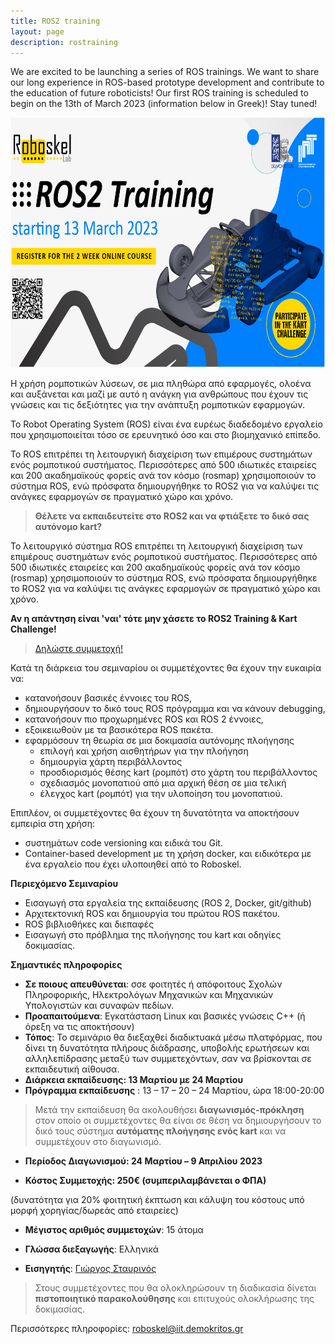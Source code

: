 ```yaml
---
title: ROS2 training
layout: page
description: rostraining
---
```


<!--# An overview of our research. -->

We are excited to be launching a series of ROS trainings. We want to share our long experience in ROS-based prototype development and contribute to the education of future roboticists! Our first ROS training is scheduled to begin on the 13th of March 2023 (information below in Greek)! Stay tuned!  

<img src="/images/posts/ros-training-banner.jpg" height="400">


H χρήση ρομποτικών λύσεων, σε μια πληθώρα από εφαρμογές, ολοένα και αυξάνεται και μαζί με αυτό η ανάγκη για ανθρώπους που έχουν τις γνώσεις και τις δεξιότητες για την ανάπτυξη ρομποτικών εφαρμογών.

Το Robot Operating System (ROS) είναι ένα ευρέως διαδεδομένο εργαλείο που χρησιμοποιείται τόσο σε ερευνητικό όσο και στο βιομηχανικό επίπεδο.

Το ROS επιτρέπει τη λειτουργική διαχείριση των επιμέρους συστημάτων ενός ρομποτικού συστήματος. Περισσότερες από 500 ιδιωτικές εταιρείες και 200 ακαδημαϊκούς φορείς ανά τον κόσμο (rosmap) χρησιμοποιούν το σύστημα ROS, ενώ πρόσφατα δημιουργήθηκε το ROS2 για να καλύψει τις ανάγκες εφαρμογών σε πραγματικό χώρο και χρόνο.

>**Θέλετε να εκπαιδευτείτε στο ROS2 και να φτιάξετε το δικό σας αυτόνομο kart?**

Το λειτουργικό σύστημα ROS επιτρέπει τη λειτουργική διαχείριση των επιμέρους συστημάτων ενός ρομποτικού συστήματος. Περισσότερες από 500 ιδιωτικές εταιρείες και 200 ακαδημαϊκούς φορείς ανά τον κόσμο (rosmap) χρησιμοποιούν το σύστημα ROS, ενώ πρόσφατα δημιουργήθηκε το ROS2 για να καλύψει τις ανάγκες εφαρμογών σε πραγματικό χώρο και χρόνο.

**Αν η απάντηση είναι 'ναι' τότε μην χάσετε το ROS2 Training & Kart Challenge!**

>[Δηλώστε συμμετοχή!](https://docs.google.com/forms/d/e/1FAIpQLScXYsm7YJnyuKWdghR1Cexakyay43bkf-1FWMp6C-u98AHuSw/viewform)
 

Κατά τη διάρκεια του σεμιναρίου οι συμμετέχοντες θα έχουν την ευκαιρία να:

<ul>
  <li>κατανοήσουν βασικές έννοιες του ROS,</li>
  <li>δημιουργήσουν το δικό τους ROS πρόγραμμα και να κάνουν debugging,</li>
   <li>κατανοήσουν πιο προχωρημένες  ROS και ROS 2 έννοιες,</li>
   <li>εξοικειωθούν με τα βασικότερα ROS πακέτα.</li>
  <li>εφαρμόσουν τη θεωρία σε μια δοκιμασία αυτόνομης πλοήγησης
    <ul>
      <li>επιλογή και χρήση αισθητήρων για την πλοήγηση</li>
      <li>δημιουργία χάρτη περιβάλλοντος</li>
      <li>προσδιορισμός θέσης kart (ρομπότ) στο χάρτη του περιβάλλοντος</li>
      <li>σχεδιασμός μονοπατιού από μια αρχική θέση σε μια τελική</li>
      <li>έλεγχος kart (ρομπότ) για την υλοποίηση του μονοπατιού.</li>
    </ul>
  </li>
 
</ul>




Επιπλέον, οι συμμετέχοντες θα έχουν τη δυνατότητα να αποκτήσουν εμπειρία στη χρήση:

- συστημάτων code versioning και ειδικά του Git.
- Container-based development με τη χρήση docker, και ειδικότερα με ένα εργαλείο που έχει υλοποιηθεί από το Roboskel.

**Περιεχόμενο Σεμιναρίου**

- Εισαγωγή στα εργαλεία της εκπαίδευσης (ROS 2, Docker, git/github)
- Αρχιτεκτονική ROS και δημιουργία του πρώτου ROS πακέτου.
- ROS βιβλιοθήκες και διεπαφές
- Εισαγωγή στο πρόβλημα της πλοήγησης του kart και οδηγίες δοκιμασίας.

**Σημαντικές πληροφορίες**

- **Σε ποιους απευθύνεται**: σσε φοιτητές ή απόφοιτους Σχολών Πληροφορικής, Ηλεκτρολόγων Μηχανικών και Μηχανικών Υπολογιστών και συναφών πεδίων.
- **Προαπαιτούμενα**:  Εγκατάσταση Linux  και βασικές γνώσεις C++ (ή όρεξη να τις αποκτήσουν)
- **Τόπος**: Το σεμινάριο θα διεξαχθεί διαδικτυακά μέσω πλατφόρμας, που δίνει τη δυνατότητα πλήρους διάδρασης, υποβολής ερωτήσεων και αλληλεπίδρασης μεταξύ των συμμετεχόντων, σαν να βρίσκονται σε εκπαιδευτική αίθουσα.
- **Διάρκεια εκπαίδευσης: 13 Μαρτίου με 24 Μαρτίου**
- **Πρόγραμμα εκπαίδευσης** : 13 – 17 – 20 – 24 Μαρτίου, ώρα 18:00-20:00

>Μετά την εκπαίδευση θα ακολουθήσει **διαγωνισμός-πρόκληση** στον οποίο οι συμμετέχοντες θα είναι σε θέση να δημιουργήσουν το δικό τους σύστημα **αυτόματης πλοήγησης ενός kart** και να συμμετέχουν στο διαγωνισμό.

- **Περίοδος Διαγωνισμού: 24 Μαρτίου – 9 Απριλίου 2023**

- **Κόστος Συμμετοχής: 250€ (συμπεριλαμβάνεται ο ΦΠΑ)**

(δυνατότητα για 20% φοιτητική έκπτωση και κάλυψη του κόστους υπό μορφή χορηγίας/δωρεάς από εταιρείες)

- **Μέγιστος αριθμός συμμετοχών**: 15 άτομα

- **Γλώσσα διεξαγωγής**: Ελληνικά

- **Εισηγητής**: [Γιώργος Σταυρινός](https://github.com/gstavrinos)

>Στους συμμετέχοντες που θα ολοκληρώσουν τη διαδικασία δίνεται **πιστοποιητικό παρακολούθησης** και επιτυχούς ολοκλήρωσης της δοκιμασίας.

Περισσότερες πληροφορίες: roboskel@iit.demokritos.gr


<!--We value our long experience in ROS-based prototype development as it allows us to both benefit from and contribute to the wealth of robotics software components available for ROS. This places us in a position where our long research experience is combined with the practical skills that turn ideas into innovative solutions.-->
